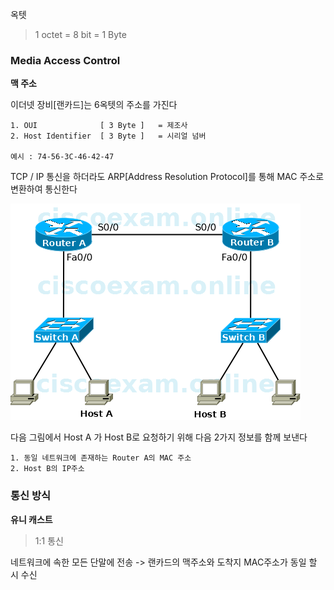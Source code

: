 옥텟

> 1 octet = 8 bit = 1 Byte

### Media Access Control

**맥 주소**

이더넷 장비[랜카드]는 6옥텟의 주소를 가진다

    1. OUI              [ 3 Byte ]   = 제조사
    2. Host Identifier  [ 3 Byte ]   = 시리얼 넘버

    예시 : 74-56-3C-46-42-47

TCP / IP 통신을 하더라도 ARP[Address Resolution Protocol]를 통해 MAC 주소로 변환하여 통신한다

![호출 시 필요 정보](./image/호스트요청.png)

다음 그림에서 Host A 가 Host B로 요청하기 위해 다음 2가지 정보를 함께 보낸다

    1. 동일 네트워크에 존재하는 Router A의 MAC 주소
    2. Host B의 IP주소

### 통신 방식

**유니 캐스트**

> 1:1 통신

네트워크에 속한 모든 단말에 전송 -> 랜카드의 맥주소와 도착지 MAC주소가 동일 할 시 수신
